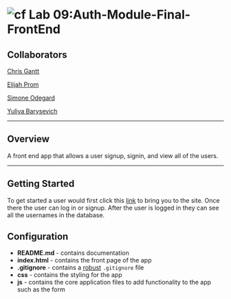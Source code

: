 # ![cf](https://i.imgur.com/7v5ASc8.png) Lab 09:Auth-Module-Final-FrontEnd

## Collaborators

[Chris Gantt](https://github.com/ganttArt)

[Elijah Prom](https://github.com/S2Mackinley)

[Simone Odegard](https://github.com/SimoneOdegard)

[Yuliya Barysevich](https://github.com/YuliyaBarysevich)

---

## Overview

A front end app that allows a user signup, signin, and view all of the users.

---

## Getting Started

To get started a user would first click this [link](https://ganttart.github.io/Auth-Module-Final-FrontEnd/) to bring you to the site. Once there the user can log in or signup. After the user is logged in they can see all the usernames in the database.
## Configuration

-   **README.md** - contains documentation
-   **index.html** - contains the front page of the app
-   **.gitignore** - contains a [robust](http://gitignore.io) `.gitignore` file
-   **css** - contains the styling for the app
-   **js** - contains the core application files to add functionality to the app such as the form

